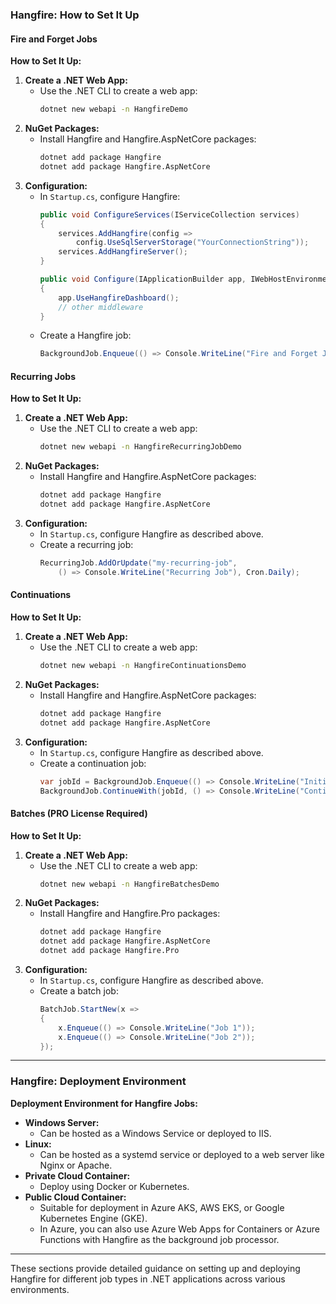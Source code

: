 ### Hangfire: How to Set It Up

#### Fire and Forget Jobs
**How to Set It Up:**
1. **Create a .NET Web App:**
   - Use the .NET CLI to create a web app:
     ```bash
     dotnet new webapi -n HangfireDemo
     ```
2. **NuGet Packages:**
   - Install Hangfire and Hangfire.AspNetCore packages:
     ```bash
     dotnet add package Hangfire
     dotnet add package Hangfire.AspNetCore
     ```
3. **Configuration:**
   - In `Startup.cs`, configure Hangfire:
     ```csharp
     public void ConfigureServices(IServiceCollection services)
     {
         services.AddHangfire(config => 
             config.UseSqlServerStorage("YourConnectionString"));
         services.AddHangfireServer();
     }

     public void Configure(IApplicationBuilder app, IWebHostEnvironment env)
     {
         app.UseHangfireDashboard();
         // other middleware
     }
     ```
   - Create a Hangfire job:
     ```csharp
     BackgroundJob.Enqueue(() => Console.WriteLine("Fire and Forget Job"));
     ```

#### Recurring Jobs
**How to Set It Up:**
1. **Create a .NET Web App:**
   - Use the .NET CLI to create a web app:
     ```bash
     dotnet new webapi -n HangfireRecurringJobDemo
     ```
2. **NuGet Packages:**
   - Install Hangfire and Hangfire.AspNetCore packages:
     ```bash
     dotnet add package Hangfire
     dotnet add package Hangfire.AspNetCore
     ```
3. **Configuration:**
   - In `Startup.cs`, configure Hangfire as described above.
   - Create a recurring job:
     ```csharp
     RecurringJob.AddOrUpdate("my-recurring-job", 
         () => Console.WriteLine("Recurring Job"), Cron.Daily);
     ```

#### Continuations
**How to Set It Up:**
1. **Create a .NET Web App:**
   - Use the .NET CLI to create a web app:
     ```bash
     dotnet new webapi -n HangfireContinuationsDemo
     ```
2. **NuGet Packages:**
   - Install Hangfire and Hangfire.AspNetCore packages:
     ```bash
     dotnet add package Hangfire
     dotnet add package Hangfire.AspNetCore
     ```
3. **Configuration:**
   - In `Startup.cs`, configure Hangfire as described above.
   - Create a continuation job:
     ```csharp
     var jobId = BackgroundJob.Enqueue(() => Console.WriteLine("Initial Job"));
     BackgroundJob.ContinueWith(jobId, () => Console.WriteLine("Continuation Job"));
     ```

#### Batches (PRO License Required)
**How to Set It Up:**
1. **Create a .NET Web App:**
   - Use the .NET CLI to create a web app:
     ```bash
     dotnet new webapi -n HangfireBatchesDemo
     ```
2. **NuGet Packages:**
   - Install Hangfire and Hangfire.Pro packages:
     ```bash
     dotnet add package Hangfire
     dotnet add package Hangfire.AspNetCore
     dotnet add package Hangfire.Pro
     ```
3. **Configuration:**
   - In `Startup.cs`, configure Hangfire as described above.
   - Create a batch job:
     ```csharp
     BatchJob.StartNew(x =>
     {
         x.Enqueue(() => Console.WriteLine("Job 1"));
         x.Enqueue(() => Console.WriteLine("Job 2"));
     });
     ```

---

### Hangfire: Deployment Environment

**Deployment Environment for Hangfire Jobs:**

- **Windows Server:**
  - Can be hosted as a Windows Service or deployed to IIS.
- **Linux:**
  - Can be hosted as a systemd service or deployed to a web server like Nginx or Apache.
- **Private Cloud Container:**
  - Deploy using Docker or Kubernetes.
- **Public Cloud Container:**
  - Suitable for deployment in Azure AKS, AWS EKS, or Google Kubernetes Engine (GKE).
  - In Azure, you can also use Azure Web Apps for Containers or Azure Functions with Hangfire as the background job processor.

---

These sections provide detailed guidance on setting up and deploying Hangfire for different job types in .NET applications across various environments.
